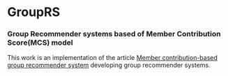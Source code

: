 # GroupRS
### Group Recommender systems based of Member Contribution Score(MCS) model

This work is an implementation of the article [Member contribution-based group recommender system](https://github.com/morkertis/GroupRS/blob/master/Member%20contribution-based%20group%20recommender%20system.pdf) developing group recommender systems.

